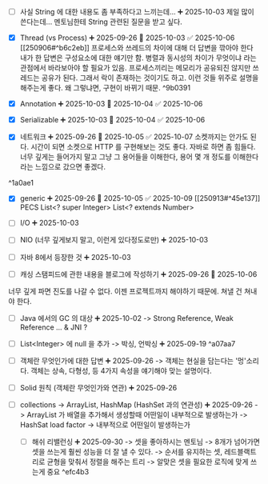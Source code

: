 - [ ] 사실 String 에 대한 내용도 좀 부족하다고 느끼는데... ➕ 2025-10-03 
      제일 많이 쓴다는데... 멘토님한테 String 관련된 질문을 받고 싶다.

- [x] Thread (vs Process) ➕ 2025-09-26 📅 2025-10-03 ✅ 2025-10-06
      [[250906#^b6c2eb]]
      프로세스와 쓰레드의 차이에 대해 더 답변을 깎아야 한다
      내가 한 답변은 구성요소에 대한 얘기만 함.
      병렬과 동시성의 차이가 무엇이냐 라는 관점에서 바라보아야 할 필요가 있음.
      프로세스끼리는 메모리가 공유되진 않지만 쓰레드는 공유가 된다.
      그래서 락이 존재하는 것이기도 하고.
      이런 것들 위주로 설명을 해주는게 좋다.
      왜 그렇냐면, 구현이 바뀌기 때문. ^9b0391

- [x] Annotation ➕ 2025-10-03 📅 2025-10-04 ✅ 2025-10-06

- [x] Serializable ➕ 2025-10-03 📅 2025-10-04 ✅ 2025-10-06

- [x] 네트워크 ➕ 2025-09-26 📅 2025-10-05 ✅ 2025-10-07
      소켓까지는 안가도 된다. 시간이 되면 소켓으로 HTTP 를 구현해보는 것도 좋다.
      자바로 하면 좀 힘들다.
      너무 깊게는 들어가지 말고 그냥 그 용어들을 이해한다, 용어 몇 개 정도를 이해한다라는
      느낌으로 갔으면 좋겠다.

 ^1a0ae1
- [x] generic ➕ 2025-09-26 📅 2025-10-05 ✅ 2025-10-09
      [[250913#^45e137]]
      PECS
      List\<? super Integer>
	  List\<? extends Number>

- [ ] I/O ➕ 2025-10-03 

- [ ] NIO (너무 깊게보지 말고, 이런게 있다정도로만) ➕ 2025-10-03 

- [ ] 자바 8에서 등장한 것 ➕ 2025-10-03 


- [ ] 캐싱 스탬피드에 관한 내용을 블로그에 작성하기 ➕ 2025-09-26 📅 2025-10-06


너무 깊게 파면 진도를 나갈 수 없다. 이젠 프로젝트까지 해야하기 때문에.
쳐낼 건 쳐내야 한다.




- [ ] Java 에서의 GC 의 대상 ➕ 2025-10-02 
      -> Strong Reference, Weak Reference  ... & JNI ?

- [ ] List\<Integer> 에 null 을 추가 -> 박싱, 언박싱 ➕ 2025-09-19
 ^a07aa7
 
- [ ] 객체란 무엇인가에 대한 답변 ➕ 2025-09-26 
      -> 객체는 현실을 담는다는 '멍'소리다. 
      객체는 상속, 다형성, 등 4가지 속성을 얘기해야 맞는 설명이다.

- [ ] Solid 원칙 (객체란 무엇인가와 연관) ➕ 2025-09-26 


- [ ] collections -> ArrayList, HashMap (HashSet 과의 연관성) ➕ 2025-09-26 
      -> ArrayList 가 배열을 추가해서 생성할때 어떤일이 내부적으로 발생하는가
      -> HashSat load factor
      -> 내부적으로 어떤일이 발생하는가
               
	- [ ] 해쉬 리밸런싱 ➕ 2025-09-30
		  -> 셋을 좋아하시는 멘토님
		  -> 8개가 넘어가면 셋을 쓰는게 훨씬 성능을 더 잘 낼 수 있다.
		  -> 순서를 유지하는 셋, 레드블랙트리로 균형을 맞춰서 정렬을 해주는 트리
		  -> 알맞은 셋을 필요한 로직에 맞게 쓰는게 중요
	 ^efc4b3





